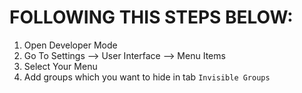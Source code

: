 # FOLLOWING THIS STEPS BELOW:
1. Open Developer Mode
2. Go To Settings --> User Interface --> Menu Items
3. Select Your Menu
4. Add groups which you want to hide in tab `Invisible Groups`
